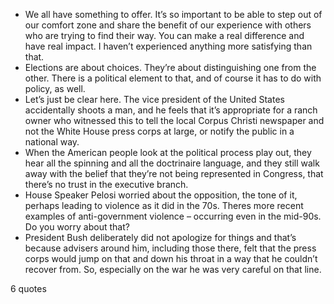  - We all have something to offer. It’s so important to be able to step out of our comfort zone and share the benefit of our experience with others who are trying to find their way. You can make a real difference and have real impact. I haven’t experienced anything more satisfying than that.
 - Elections are about choices. They’re about distinguishing one from the other. There is a political element to that, and of course it has to do with policy, as well.
 - Let’s just be clear here. The vice president of the United States accidentally shoots a man, and he feels that it’s appropriate for a ranch owner who witnessed this to tell the local Corpus Christi newspaper and not the White House press corps at large, or notify the public in a national way.
 - When the American people look at the political process play out, they hear all the spinning and all the doctrinaire language, and they still walk away with the belief that they’re not being represented in Congress, that there’s no trust in the executive branch.
 - House Speaker Pelosi worried about the opposition, the tone of it, perhaps leading to violence as it did in the 70s. Theres more recent examples of anti-government violence – occurring even in the mid-90s. Do you worry about that?
 - President Bush deliberately did not apologize for things and that’s because advisers around him, including those there, felt that the press corps would jump on that and down his throat in a way that he couldn’t recover from. So, especially on the war he was very careful on that line.

6 quotes
